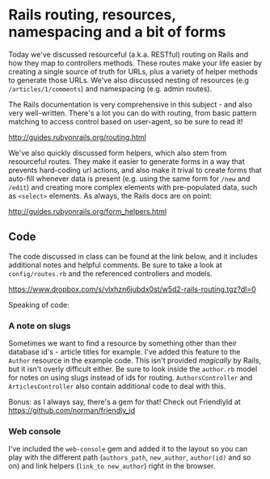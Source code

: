 # Rails routing, resources, namespacing and a bit of forms

Today we've discussed resourceful (a.k.a. RESTful) routing on Rails and how they map to controllers methods. These routes make your life easier by creating a single source of truth for URLs, plus a variety of helper methods to generate those URLs. We've also discussed nesting of resources (e.g `/articles/1/comments`) and namespacing (e.g. admin routes).

The Rails documentation is very comprehensive in this subject - and also very well-written. There's a lot you can do with routing, from basic pattern matching to access control based on user-agent, so be sure to read it! 

http://guides.rubyonrails.org/routing.html

We've also quickly discussed form helpers, which also stem from resourceful routes. They make it easier to generate forms in a way that prevents hard-coding url actions, and also make it trival to create forms that auto-fill whenever data is present (e.g. using the same form for `/new` and `/edit`) and creating more complex elements with pre-populated data, such as `<select>` elements. As always, the Rails docs are on point:

http://guides.rubyonrails.org/form_helpers.html

## Code

The code discussed in class can be found at the link below, and it includes additional notes and helpful comments. Be sure to take a look at `config/routes.rb` and the referenced controllers and models.

https://www.dropbox.com/s/vlxhzn6jubdx0st/w5d2-rails-routing.tgz?dl=0

Speaking of code:

### A note on slugs

Sometimes we want to find a resource by something other than their database id's - article titles for example. I've added this feature to the `Author` resource in the example code. This isn't provided _magically_ by Rails, but it isn't overly difficult either. Be sure to look inside the `author.rb` model for notes on using slugs instead of ids for routing. `AuthorsController` and `ArticlesController` also contain additional code to deal with this.

Bonus: as I always say, there's a gem for that! Check out FriendlyId at https://github.com/norman/friendly_id

### Web console

I've included the `web-console` gem and added it to the layout so you can play with the different path (`authors_path`, `new_author`, `author(id)` and so on) and link helpers (`link_to new_author`) right in the browser.
